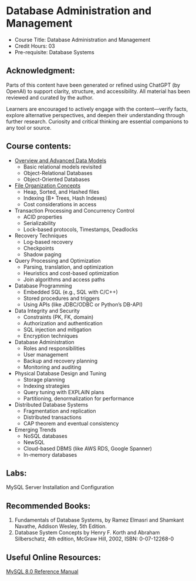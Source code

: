 # Database Administration and Management

- Course Title: Database Administration and Management
- Credit Hours: 03
- Pre-requisite: Database Systems

## Acknowledgment:

Parts of this content have been generated or refined using ChatGPT (by OpenAI) to support clarity, structure, and accessibility. All material has been reviewed and curated by the author.

Learners are encouraged to actively engage with the content—verify facts, explore alternative perspectives, and deepen their understanding through further research. Curiosity and critical thinking are essential companions to any tool or source.

## Course contents:

- [Overview and Advanced Data Models](markdown/datamodels.md)
  - Basic relational models revisited 
  - Object-Relational Databases 
  - Object-Oriented Databases 
- [File Organization Concepts](markdown/fileorganization.md)
  - Heap, Sorted, and Hashed files
  - Indexing (B+ Trees, Hash Indexes)
  - Cost considerations in access
- Transaction Processing and Concurrency Control
  - ACID properties
  - Serializability
  - Lock-based protocols, Timestamps, Deadlocks
- Recovery Techniques
  - Log-based recovery
  - Checkpoints
  - Shadow paging
- Query Processing and Optimization
  - Parsing, translation, and optimization
  - Heuristics and cost-based optimization
  - Join algorithms and access paths
- Database Programming
  - Embedded SQL (e.g., SQL with C/C++)
  - Stored procedures and triggers
  - Using APIs (like JDBC/ODBC or Python’s DB-API)
- Data Integrity and Security
  - Constraints (PK, FK, domain)
  - Authorization and authentication
  - SQL injection and mitigation
  - Encryption techniques
- Database Administration
  - Roles and responsibilities
  - User management
  - Backup and recovery planning
  - Monitoring and auditing
- Physical Database Design and Tuning
  - Storage planning
  - Indexing strategies
  - Query tuning with EXPLAIN plans
  - Partitioning, denormalization for performance
- Distributed Database Systems
  - Fragmentation and replication
  - Distributed transactions
  - CAP theorem and eventual consistency
- Emerging Trends  
  - NoSQL databases   
  - NewSQL  
  - Cloud-based DBMS (like AWS RDS, Google Spanner)  
  - In-memory databases  


## Labs:
MySQL Server Installation and Configuration 

## Recommended Books:
1. Fundamentals of Database Systems, by Ramez Elmasri and Shamkant Navathe,
Addison Wesley, 5th Edition.  
2. Database System Concepts by Henry F. Korth and Abraham Silberschatz, 4th
edition, McGraw Hill, 2002, ISBN: 0-07-12268-0  

## Useful Online Resources:

[MySQL 8.0 Reference Manual](https://dev.mysql.com/doc/refman/8.0/en/)
